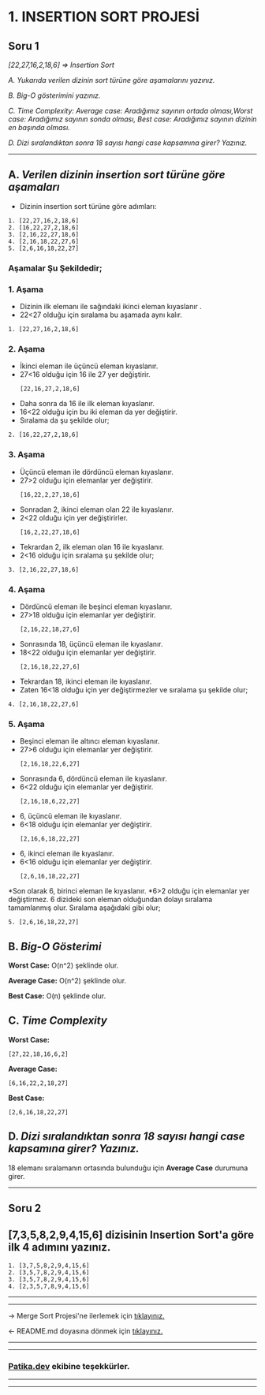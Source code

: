 ﻿# **1. INSERTION SORT PROJESİ**

## **Soru 1**

*[22,27,16,2,18,6] => Insertion Sort*

*A.* *Yukarıda verilen dizinin sort türüne göre aşamalarını yazınız.*

*B.* *Big-O gösterimini yazınız.*

*C.* *Time Complexity: Average case: Aradığımız sayının ortada olması,Worst case: Aradığımız sayının sonda olması, Best case: Aradığımız sayının dizinin en başında olması.*

*D.* *Dizi sıralandıktan sonra 18 sayısı hangi case kapsamına girer? Yazınız.*

---
##  **A.** ***Verilen dizinin insertion sort türüne göre aşamaları***

* Dizinin insertion sort türüne göre adımları:
```
1. [22,27,16,2,18,6]
2. [16,22,27,2,18,6]
3. [2,16,22,27,18,6]
4. [2,16,18,22,27,6]
5. [2,6,16,18,22,27]
```
### **Aşamalar Şu Şekildedir;**

### **1. Aşama**
* Dizinin ilk elemanı ile sağındaki ikinci eleman kıyaslanır .
*  22<27 olduğu için sıralama bu aşamada aynı kalır.
```
1. [22,27,16,2,18,6]
```
### **2. Aşama**
* İkinci eleman ile üçüncü eleman kıyaslanır. 
* 27<16 olduğu için 16 ile 27 yer değiştirir.
    ```
    [22,16,27,2,18,6]
    ```
* Daha sonra da 16 ile ilk eleman kıyaslanır.
* 16<22 olduğu için bu iki eleman da yer değiştirir. 
* Sıralama da şu şekilde olur;
```
2. [16,22,27,2,18,6]
```
### **3. Aşama**
* Üçüncü eleman ile dördüncü eleman kıyaslanır. 
* 27>2 olduğu için elemanlar yer değiştirir.
    ```
    [16,22,2,27,18,6]
    ```
* Sonradan 2, ikinci eleman olan 22 ile kıyaslanır. 
* 2<22 olduğu için yer değiştirirler.
    ```
    [16,2,22,27,18,6]
    ```
* Tekrardan 2, ilk eleman olan 16 ile kıyaslanır.
*  2<16 olduğu için sıralama şu şekilde olur;
```
3. [2,16,22,27,18,6]
```
### **4. Aşama**
- Dördüncü eleman ile beşinci eleman kıyaslanır.
-  27>18 olduğu için elemanlar yer değiştirir.
    ```
    [2,16,22,18,27,6]
    ```
* Sonrasında 18, üçüncü eleman ile kıyaslanır. 
* 18<22 olduğu için elemanlar yer değiştirir.
    ```
    [2,16,18,22,27,6]
    ```
* Tekrardan 18, ikinci eleman ile kıyaslanır. 
* Zaten 16<18 olduğu için yer değiştirmezler ve sıralama şu şekilde olur;
```
4. [2,16,18,22,27,6]
```

### **5. Aşama**
* Beşinci eleman ile altıncı eleman kıyaslanır. 
* 27>6 olduğu için elemanlar yer değiştirir.
    ```
    [2,16,18,22,6,27]
    ```
* Sonrasında 6, dördüncü eleman ile kıyaslanır. 
* 6<22 olduğu için elemanlar yer değiştirir.
    ```
    [2,16,18,6,22,27]
    ```
*  6, üçüncü eleman ile kıyaslanır. 
* 6<18 olduğu için elemanlar yer değiştirir.
    ```
    [2,16,6,18,22,27]
    ```
* 6, ikinci eleman ile kıyaslanır.
*  6<16 olduğu için elemanlar yer değiştirir.
    ```
    [2,6,16,18,22,27]
    ```
  *Son olarak 6, birinci eleman ile kıyaslanır.
  *6>2 olduğu için elemanlar yer değiştirmez. 6 dizideki son eleman olduğundan dolayı sıralama tamamlanmış olur.
    Sıralama aşağıdaki gibi olur;
   ```
  5. [2,6,16,18,22,27]
```

## **B.** ***Big-O Gösterimi***

**Worst Case:** O(n^2)  şeklinde olur.

**Average Case:** O(n^2)  şeklinde olur.

**Best Case:** O(n)  şeklinde olur.


## **C.** ***Time Complexity***
**Worst Case:** 
```
[27,22,18,16,6,2]
```
**Average Case:**
```
[6,16,22,2,18,27]
```
**Best Case:**
```
[2,6,16,18,22,27]
```

## **D.** ***Dizi sıralandıktan sonra 18 sayısı hangi case kapsamına girer? Yazınız.***
18 elemanı sıralamanın ortasında bulunduğu için **Average Case** durumuna girer.


---

## Soru 2
## **[7,3,5,8,2,9,4,15,6] dizisinin Insertion Sort'a göre ilk 4 adımını yazınız.**
```
1. [3,7,5,8,2,9,4,15,6]
2. [3,5,7,8,2,9,4,15,6]
3. [3,5,7,8,2,9,4,15,6]
4. [2,3,5,7,8,9,4,15,6]
```
---
---
-> Merge Sort Projesi'ne ilerlemek için [ tıklayınız.](https://github.com/iremDURGUN/Veri_Yapilari_Ve_Algoritmalar/blob/main/MergeSortProjesi.md)

<- README.md doyasına dönmek için [tıklayınız.](https://github.com/iremDURGUN/Veri_Yapilari_Ve_Algoritmalar/blob/main/README.md)

---
---
### **[Patika.dev](https://app.patika.dev/) ekibine teşekkürler.**
---
--- 

